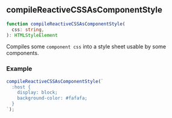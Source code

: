 ## compileReactiveCSSAsComponentStyle

```ts
function compileReactiveCSSAsComponentStyle(
  css: string,
): HTMLStyleElement
```

Compiles some `component css` into a style sheet usable by some components.

### Example

```ts
compileReactiveCSSAsComponentStyle(`
  :host {
    display: block;
    background-color: #fafafa;
  }
`);
```

